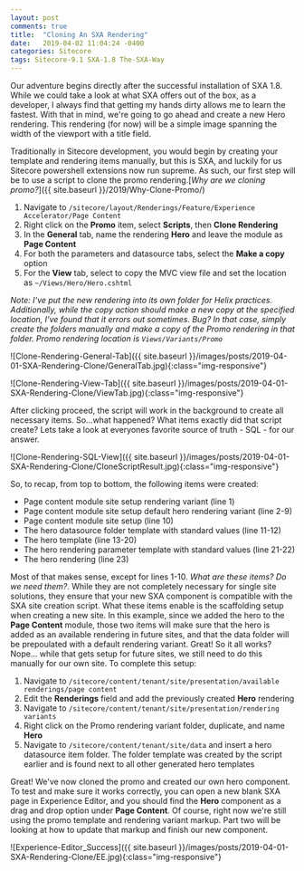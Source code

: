 ```yaml
---
layout: post
comments: true
title:  "Cloning An SXA Rendering"
date:   2019-04-02 11:04:24 -0400
categories: Sitecore
tags: Sitecore-9.1 SXA-1.8 The-SXA-Way
---
```


Our adventure begins directly after the successful installation of SXA 1.8. While we could take a look at what SXA offers out of the box, as a developer, I always find that getting my hands dirty allows me to learn the fastest. With that in mind, we're going to go ahead and create a new Hero rendering. This rendering (for now) will be a simple image spanning the width of the viewport with a title field.

Traditionally in Sitecore development, you would begin by creating your template and rendering items manually, but this is SXA, and luckily for us Sitecore powershell extensions now run supreme. As such, our first step will be to use a script to clone the promo rendering.[*Why are we cloning promo?*]({{ site.baseurl }}/2019/Why-Clone-Promo/)

1. Navigate to `/sitecore/layout/Renderings/Feature/Experience Accelerator/Page Content`
2. Right click on the **Promo** item, select **Scripts**, then **Clone Rendering**
3. In the **General** tab, name the rendering **Hero** and leave the module as **Page Content**
4. For both the parameters and datasource tabs, select the **Make a copy** option
5. For the **View** tab, select to copy the MVC view file and set the location as `~/Views/Hero/Hero.cshtml`


*Note: I've put the new rendering into its own folder for Helix practices. Additionally, while the copy action should make a new copy at the specified location, I've found that it errors out sometimes. Bug? In that case, simply create the folders manually and make a copy of the Promo rendering in that folder. Promo rendering location is `Views/Variants/Promo`*


![Clone-Rendering-General-Tab]({{ site.baseurl }}/images/posts/2019-04-01-SXA-Rendering-Clone/GeneralTab.jpg){:class="img-responsive"}


![Clone-Rendering-View-Tab]({{ site.baseurl }}/images/posts/2019-04-01-SXA-Rendering-Clone/ViewTab.jpg){:class="img-responsive"}

After clicking proceed, the script will work in the background to create all necessary items. So...what happened? What items exactly did that script create? Lets take a look at everyones favorite source of truth - SQL - for our answer.

![Clone-Rendering-SQL-View]({{ site.baseurl }}/images/posts/2019-04-01-SXA-Rendering-Clone/CloneScriptResult.jpg){:class="img-responsive"}

So, to recap, from top to bottom, the following items were created:
- Page content module site setup rendering variant (line 1)
- Page content module site setup default hero rendering variant (line 2-9)
- Page content module site setup (line 10)
- The hero datasource folder template with standard values (line 11-12)
- The hero template (line 13-20)
- The hero rendering parameter template with standard values (line 21-22)
- The hero rendering (line 23)


Most of that makes sense, except for lines 1-10. *What are these items? Do we need them?*. While they are not completely necessary for single site solutions, they ensure that your new SXA component is compatible with the SXA site creation script. What these items enable is the scaffolding setup when creating a new site. In this example, since we added the hero to the **Page Content** module, those two items will make sure that the hero is added as an available rendering in future sites, and that the data folder will be prepoulated with a default rendering variant. Great! So it all works? Nope... while that gets setup for future sites, we still need to do this manually for our own site. To complete this setup:
1. Navigate to `/sitecore/content/tenant/site/presentation/available renderings/page content`
2. Edit the **Renderings** field and add the previously created **Hero** rendering
3. Navigate to  `/sitecore/content/tenant/site/presentation/rendering variants`
4. Right click on the Promo rendering variant folder, duplicate, and name **Hero**
5. Navigate to  `/sitecore/content/tenant/site/data` and insert a hero datasource item folder. The folder template was created by the script earlier and is found next to all other generated hero templates


Great! We've now cloned the promo and created our own hero component. To test and make sure it works correctly, you can open a new blank SXA page in Experience Editor, and you should find the **Hero** component as a drag and drop option under **Page Content**. Of course, right now we're still using the promo template and rendering variant markup. Part two will be looking at how to update that markup and finish our new component.


![Experience-Editor_Success]({{ site.baseurl }}/images/posts/2019-04-01-SXA-Rendering-Clone/EE.jpg){:class="img-responsive"}